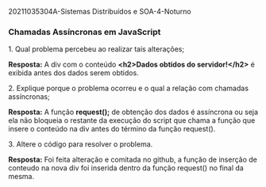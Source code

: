 20211035304A-Sistemas Distribuídos e SOA-4-Noturno

<h3>Chamadas Assíncronas em JavaScript</h3>

<p>1. Qual problema percebeu ao realizar tais alterações;</p>
 <p><b>Resposta:</b> A div com o conteúdo <b>&lt;h2>Dados obtidos do servidor!&lt;/h2></b> é exibida antes dos dados serem obtidos.</p>
 
<p>2. Explique porque o problema ocorreu e o qual a relação com chamadas assíncronas;</p>
<p><b>Resposta:</b> A função <b>request();</b> de obtenção dos dados é assíncrona ou seja ela não bloqueia o restante da execução do script que chama a função que insere o conteúdo na div antes do término da função request().</p>
  
<p>3. Altere o código para resolver o problema.</p>
<p><b>Resposta:</b> Foi feita alteração e comitada no github, a função de inserção de conteudo na nova div foi inserida dentro da função request() no final da mesma.</p>

